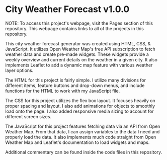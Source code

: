 # City Weather Forecast v1.0.0

NOTE: To access this project's webpage, visit the Pages section of this repository. This webpage contains links to all of the projects in this repository. 

This city weather forecast generator was created using HTML, CSS, & JavaScript. It utilizes Open Weather Map's free API subscription to fetch weather data and create pre-made widgets. These widgets provide a weekly overview and current details on the weather in a given city. It also implements Leaflet to add a dynamic map feature with various weather layer options. 

The HTML for this project is fairly simple. I utilize many divisions for different items, feature buttons and drop-down menus, and include functions for the HTML to work with my JavaScript file. 

The CSS for this project utilizes the flex box layout. It focuses heavily on proper spacing and layout. I also add animations for objects to smoothly load onto the page. I also added responsive media sizing to account for different screen sizes.

The JavaScript for this project features fetching data via an API from Open Weather Map. From that data, I can assign variables to the data I need and properly load the data. It also implements much code straight from Open Weather Map and Leaflet's documentation to load widgets and maps. 

Additional commentary can be found inside the code files in this repository.
